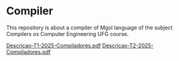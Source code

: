 # Compiler
This repository is about a compiler of Mgol language of the subject Compilers os Computer Engineering UFG course.

[Descricao-T1-2025-Compiladores.pdf](https://github.com/user-attachments/files/20196700/Descricao-T1-2025-Compiladores.pdf)
[Descricao-T2-2025-Compiladores.pdf](https://github.com/user-attachments/files/20354571/Descricao-T2-2025-Compiladores.pdf)
